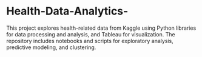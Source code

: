 # Health-Data-Analytics-
This project explores health-related data from Kaggle using Python libraries for data processing and analysis, and Tableau for visualization. The repository includes notebooks and scripts for exploratory analysis, predictive modeling, and clustering. 
